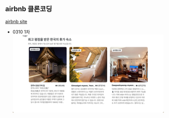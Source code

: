 ## airbnb 클론코딩
[airbnb site](https://www.airbnb.co.kr/south-korea/stays)
- 0310 1차
![practice1](./preview.png)
